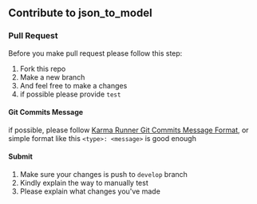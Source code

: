 ## Contribute to json_to_model
### Pull Request
Before you make pull request please follow this step:
1. Fork this repo
2. Make a new branch
3. And feel free to make a changes
4. if possible please provide `test`
   
#### Git Commits Message
if possible, please follow [Karma Runner Git Commits Message Format](http://karma-runner.github.io/0.10/dev/git-commit-msg.html), or simple format like this `<type>: <message>` is good enough

#### Submit
1. Make sure your changes is push to `develop` branch
2. Kindly explain the way to manually test
3. Please explain what changes you've made
